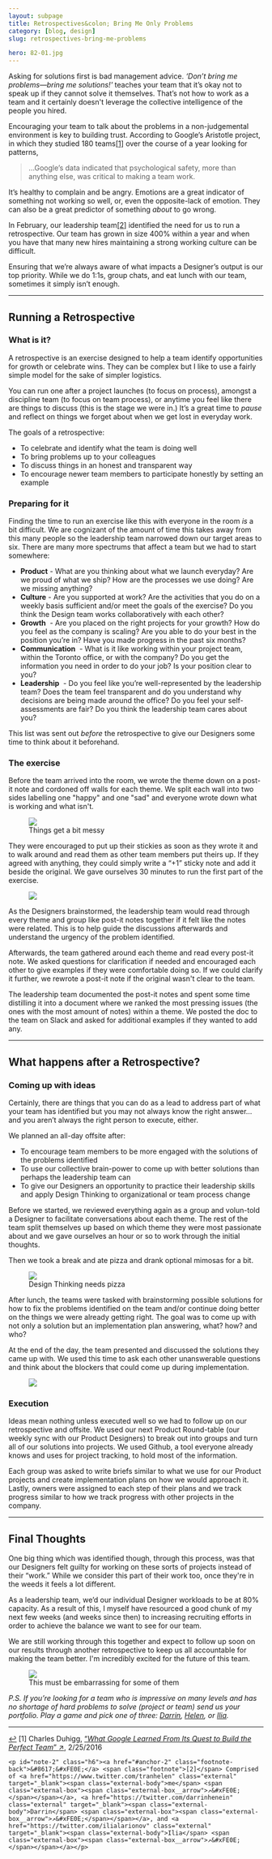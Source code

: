 ```yaml
---
layout: subpage
title: Retrospectives&colon; Bring Me Only Problems
category: [blog, design]
slug: retrospectives-bring-me-problems

hero: 82-01.jpg
---
```


Asking for solutions first is bad management advice. _‘Don’t bring me problems—bring me solutions!'_ teaches your team that it’s okay not to speak up if they cannot solve it themselves. That’s not how to work as a team and it certainly doesn't leverage the collective intelligence of the people you hired.

Encouraging your team to talk about the problems in a non-judgemental environment is key to building trust. According to Google’s Aristotle project, in which they studied 180 teams<a id="anchor-1" href="#note-1" class="fieldnotes-anchor">[1]</a> over the course of a year looking for patterns,

<blockquote class="large">
    <p>…Google’s data indicated that psychological safety, more than anything else, was critical to making a team work.</p>
</blockquote>

It’s healthy to complain and be angry. Emotions are a great indicator of something not working so well, or, even the opposite-lack of emotion. They can also be a great predictor of something _about_ to go wrong.

In February, our leadership team<a id="anchor-2" href="#note-2" class="fieldnotes-anchor">[2]</a> identified the need for us to run a retrospective. Our team has grown in size 400% within a year and when you have that many new hires maintaining a strong working culture can be difficult.

Ensuring that we’re always aware of what impacts a Designer’s output is our top priority. While we do 1:1s, group chats, and eat lunch with our team, sometimes it simply isn’t enough.

<hr class="small">

## Running a Retrospective

### What is it?

A retrospective is an exercise designed to help a team identify opportunities for growth or celebrate wins. They can be complex but I like to use a fairly simple model for the sake of simpler logistics.

You can run one after a project launches (to focus on process), amongst a discipline team (to focus on team process), or anytime you feel like there are things to discuss (this is the stage we were in.) It’s a great time to _pause_ and reflect on things we forget about when we get lost in everyday work.

The goals of a retrospective:

- To celebrate and identify what the team is doing well
- To bring problems up to your colleagues
- To discuss things in an honest and transparent way
- To encourage newer team members to participate honestly by setting an example

### Preparing for it

Finding the time to run an exercise like this with everyone in the room _is_ a bit difficult. We are cognizant of the amount of time this takes away from this many people so the leadership team narrowed down our target areas to six. There are many more spectrums that affect a team but we had to start somewhere:

- **Product** - What are you thinking about what we launch everyday? Are we proud of what we ship? How are the processes we use doing? Are we missing anything?
- **Culture** - Are you supported at work? Are the activities that you do on a weekly basis sufficient and/or meet the goals of the exercise? Do you think the Design team works collaboratively with each other?
- **Growth**  - Are you placed on the right projects for your growth? How do you feel as the company is scaling? Are you able to do your best in the position you’re in? Have you made progress in the past six months?
- **Communication**  - What is it like working within your project team, within the Toronto office, or with the company? Do you get the information you need in order to do your job? Is your position clear to you?
- **Leadership**  - Do you feel like you’re well-represented by the leadership team? Does the team feel transparent and do you understand why decisions are being made around the office? Do you feel your self-assessments are fair? Do you think the leadership team cares about you?

This list was sent out _before_ the retrospective to give our Designers some time to think about it beforehand.

### The exercise

Before the team arrived into the room, we wrote the theme down on a post-it note and cordoned off walls for each theme. We split each wall into two sides labelling one "happy" and one "sad" and everyone wrote down what is working and what isn't.

<figure>
    <img src="/img/post/82-02.jpg">
    <figcaption class="inline">Things get a bit messy</figcaption>
</figure>

They were encouraged to put up their stickies as soon as they wrote it and to walk around and read them as other team members put theirs up. If they agreed with anything, they could simply write a “+1” sticky note and add it beside the original. We gave ourselves 30 minutes to run the first part of the exercise.

<figure>
    <img src="/img/post/82-03.jpg">
</figure>

As the Designers brainstormed, the leadership team would read through every theme and group like post-it notes together if it felt like the notes were related. This is to help guide the discussions afterwards and understand the urgency of the problem identified.

Afterwards, the team gathered around each theme and read every post-it note. We asked questions for clarification if needed and encouraged each other to give examples if they were comfortable doing so. If we could clarify it further, we rewrote a post-it note if the original wasn't clear to the team.

The leadership team documented the post-it notes and spent some time distilling it into a document where we ranked the most pressing issues (the ones with the most amount of notes) within a theme. We posted the doc to the team on Slack and asked for additional examples if they wanted to add any.

<hr class="small">

## What happens after a Retrospective?

### Coming up with ideas

Certainly, there are things that you can do as a lead to address part of what your team has identified but you may not always know the right answer… and you aren’t always the right person to execute, either.

We planned an all-day offsite after:

- To encourage team members to be more engaged with the solutions of the problems identified
- To use our collective brain-power to come up with better solutions than perhaps the leadership team can
- To give our Designers an opportunity to practice their leadership skills and apply Design Thinking to organizational or team process change

Before we started, we reviewed everything again as a group and volun-told a Designer to facilitate conversations about each theme. The rest of the team split themselves up based on which theme they were most passionate about and we gave ourselves an hour or so to work through the initial thoughts.

Then we took a break and ate pizza and drank optional mimosas for a bit.

<figure>
    <img src="/img/post/82-04.jpg">
    <figcaption class="inline">Design Thinking needs pizza</figcaption>
</figure>

After lunch, the teams were tasked with brainstorming possible solutions for how to fix the problems identified on the team and/or continue doing better on the things we were already getting right. The goal was to come up with not only a solution but an implementation plan answering, what? how? and who?

At the end of the day, the team presented and discussed the solutions they came up with. We used this time to ask each other unanswerable questions and think about the blockers that could come up during implementation.

<figure>
    <img src="/img/post/82-05.jpg">
</figure>

### Execution

Ideas mean nothing unless executed well so we had to follow up on our retrospective and offsite. We used our next Product Round-table (our weekly sync with our Product Designers) to break out into groups and turn all of our solutions into projects. We used Github, a tool everyone already knows and uses for project tracking, to hold most of the information.

Each group was asked to write briefs similar to what we use for our Product projects and create implementation plans on how we would approach it. Lastly, owners were assigned to each step of their plans and we track progress similar to how we track progress with other projects in the company.

<hr class="small">

## Final Thoughts

One big thing which was identified though, through this process, was that our Designers felt guilty for working on these sorts of projects instead of their “work.” While we consider this part of their work too, once they're in the weeds it feels a lot different.

As a leadership team, we’d our individual Designer workloads to be at 80% capacity. As a result of this, I myself have resourced a good chunk of my next few weeks (and weeks since then) to increasing recruiting efforts in order to achieve the balance we want to see for our team. 

We are still working through this together and expect to follow up soon on our results through another retrospective to keep us all accountable for making the team better. I'm incredibly excited for the future of this team.

<figure>
    <img src="/img/post/82-06.jpg">
    <figcaption class="inline">This must be embarrassing for some of them</figcaption>
</figure>

_P.S. If you’re looking for a team who is impressive on many levels and has no shortage of hard problems to solve (project or team) send us your portfolio. Play a game and pick one of three: [Darrin](https://twitter.com/darrinhenein), [Helen](https://twitter.com/tranhelen), or [Ilia](https://twitter.com/ilialarionov)._

<hr class="small">

<div class="fieldnotes">
    <p id="note-1" class="h6"><a href="#anchor-1" class="footnote-back">&#8617;&#xFE0E;</a> <span class="footnote">[1]</span> Charles Duhigg, <a href="https://www.nytimes.com/2016/02/28/magazine/what-google-learned-from-its-quest-to-build-the-perfect-team.html" class="external" target="_blank">&#8220;<span class="external-body"><em>What Google Learned From Its Quest to Build the Perfect Team</em></span>&#8221; <span class="external-box"><span class="external-box__arrow">↗&#xFE0E;</span></span></a>, 2/25/2016</p>

    <p id="note-2" class="h6"><a href="#anchor-2" class="footnote-back">&#8617;&#xFE0E;</a> <span class="footnote">[2]</span> Comprised of <a href="https://www.twitter.com/tranhelen" class="external" target="_blank"><span class="external-body">me</span> <span class="external-box"><span class="external-box__arrow">↗&#xFE0E;</span></span></a>, <a href="https://twitter.com/darrinhenein" class="external" target="_blank"><span class="external-body">Darrin</span> <span class="external-box"><span class="external-box__arrow">↗&#xFE0E;</span></span></a>, and <a href="https://twitter.com/ilialarionov" class="external" target="_blank"><span class="external-body">Ilia</span> <span class="external-box"><span class="external-box__arrow">↗&#xFE0E;</span></span></a></p>
</div>